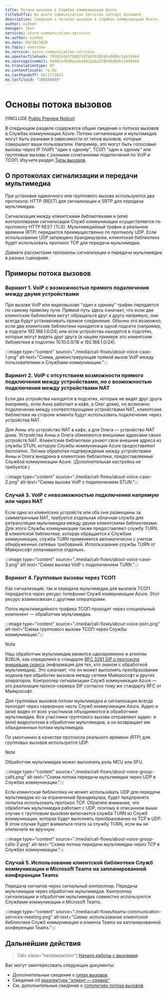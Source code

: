 ```yaml
---
title: Потоки вызовов в Службах коммуникации Azure
titleSuffix: An Azure Communication Services concept document
description: Сведения о потоках вызовов в Службах коммуникации Azure.
author: mikben
manager: jken
services: azure-communication-services
ms.author: mikben
ms.date: 09/30/2020
ms.topic: overview
ms.service: azure-communication-services
ms.openlocfilehash: 79382dde5780827d7b0393858fe8896c5da1b56d
ms.sourcegitcommit: de98cb7b98eaab1b92aa6a378436d9d513494404
ms.translationtype: HT
ms.contentlocale: ru-RU
ms.lasthandoff: 02/17/2021
ms.locfileid: "100559445"
---
```

# <a name="call-flow-basics"></a>Основы потока вызовов

[!INCLUDE [Public Preview Notice](../includes/public-preview-include.md)]

В следующем разделе содержатся общие сведения о потоках вызовов в Службах коммуникации Azure. Потоки сигнализации и мультимедиа могут быть разными в зависимости от типов вызовов, которые совершают ваши пользователи. Например, это могут быть голосовые вызовы через IP (VoIP) "один к одному", ТСОП "один к одному" или групповые вызовы с разными сочетаниями подключений по VoIP и ТСОП. Изучите раздел [Типы вызовов](./voice-video-calling/about-call-types.md).

## <a name="about-signaling-and-media-protocols"></a>О протоколах сигнализации и передачи мультимедиа

При установке одиночного или группового вызова используются два протокола: HTTP (REST) для сигнализации и SRTP для передачи мультимедиа. 

Сигнализация между клиентскими библиотеками и (или) контроллерами сигнализации Служб коммуникации осуществляется по протоколу HTTP REST (TLS). Мультимедийный трафик в реальном времени (RTP) передается преимущественно по протоколу UDP. Если использование UDP запрещено брандмауэром, клиентская библиотека будет использовать протокол TCP для передачи мультимедиа. 

Давайте рассмотрим протоколы сигнализации и передачи мультимедиа в разных сценариях. 

## <a name="call-flow-cases"></a>Примеры потока вызовов

### <a name="case-1-voip-where-a-direct-connection-between-two-devices-is-possible"></a>Вариант 1. VoIP с возможностью прямого подключения между двумя устройствами

При вызове VoIP или видеовызове "один к одному" трафик передается по самому прямому пути. Прямой путь здесь означает, что если две клиентские библиотеки могут обращаться друг к другу напрямую, они всегда будут устанавливать прямое соединение. Обычно это возможно, если две клиентские библиотеки находятся в одной подсети (например, в подсети 192.168.1.0/24) или если устройства находятся в подсетях, которые могут видеть друг друга (в нашем примере это клиентские библиотеки в подсетях 10.10.0.0/16 и 192.168.1.0/24).

:::image type="content" source="./media/call-flows/about-voice-case-1.png" alt-text="Схема, демонстрирующая прямой вызов VoIP между пользователями и Службами коммуникации.":::

### <a name="case-2-voip-where-a-direct-connection-between-devices-is-not-possible-but-where-connection-between-nat-devices-is-possible"></a>Вариант 2. VoIP с отсутствием возможности прямого подключения между устройствами, но с возможностью подключения между устройствами NAT

Если два устройства находятся в подсетях, которые не видят друг друга (например, если Анна работает в кафе, а Олег дома), но возможно подключение между соответствующими устройствами NAT, клиентские библиотеки на стороне клиента будут использовать подключение через устройства NAT. 

Для Анны это устройство NAT в кафе, а для Олега — устройство NAT дома. Устройства Анны и Олега обменяются внешними адресами своих устройств NAT. Клиентские библиотеки узнают свои внешние адреса из службы STUN, которую Службы коммуникации Azure предоставляют бесплатно. Логика обработки подтверждения между устройствами Анны и Олега внедрена в клиентские библиотеки, предоставляемые Службой коммуникации Azure. (Дополнительная настройка не требуется.)

:::image type="content" source="./media/call-flows/about-voice-case-2.png" alt-text="Схема вызова VoIP с подключением STUN.":::

### <a name="case-3-voip-where-neither-a-direct-nor-nat-connection-is-possible"></a>Случай 3. VoIP с невозможностью подключения напрямую или через NAT

Если одно из клиентских устройств или оба они размещены за симметричным NAT, требуется отдельная облачная служба для ретрансляции мультимедиа между двумя клиентскими библиотеками. Для этого Службы коммуникации также предоставляют службу TURN. В клиентской библиотеке, которая обращается к Службам коммуникации, служба TURN применяется автоматически с учетом обнаруженных сетевых требований. Использование службы TURN от Майкрософт оплачивается отдельно.

:::image type="content" source="./media/call-flows/about-voice-case-3.png" alt-text="Схема вызова VoIP с подключением TURN.":::
 
### <a name="case-4-group-calls-with-pstn"></a>Вариант 4. Групповые вызовы через ТСОП

Как сигнализация, так и передача мультимедиа для вызовов ТСОП передаются через ресурс телефонии Служб коммуникации Azure. Этот ресурс взаимосвязан с другими операторами.

Поток мультимедийного трафика ТСОП проходит через специальный компонент — обработчик мультимедиа.

:::image type="content" source="./media/call-flows/about-voice-pstn.png" alt-text="Схема группового вызова ТСОП через Службы коммуникации.":::

> [!NOTE]
> Наш обработчик мультимедиа является одновременно и агентом B2BUA, как определено в стандарте [RFC 3261 SIP о протоколе инициации сеанса](https://tools.ietf.org/html/rfc3261) (информация для тех, кто знаком с обработкой мультимедиа). Это означает, что он может выполнять преобразование кодеков при обработке вызовов между сетями Майкрософт и других операторов. Контроллер сигнализации Служб коммуникации Azure — это реализация прокси-сервера SIP согласно тому же стандарту RFC от Майкрософт.

Для групповых вызовов потоки мультимедиа и сигнализация всегда проходят через серверную часть Служб коммуникации Azure. Аудио и (или) видео от всех участников объединяются в обработчике мультимедиа. Все участники группового вызова отправляют аудио- и (или) видеопотоки в обработчик мультимедиа, а он возвращает им объединенные потоки мультимедиа.

По умолчанию в качестве протокола реального времени (RTP) для групповых вызовов используется UDP.

> [!NOTE]
> Обработчик мультимедиа может выполнять роль MCU или SFU.

:::image type="content" source="./media/call-flows/about-voice-group-calls.png" alt-text="Схема потока передачи мультимедиа через UDP в Службах коммуникации.":::

Если клиентская библиотека не может использовать UDP для передачи мультимедиа из-за ограничений брандмауэра, будет предпринята попытка использовать протокол TCP. Обратите внимание, что обработчик мультимедиа работает с UDP, поэтому в описанном выше случае с групповым вызовом включается служба TURN из Служб коммуникации, которая будет выполнять преобразование из TCP в UDP. В этом случае будет взиматься плата за службу TURN, если вы не отключите ее вручную.

:::image type="content" source="./media/call-flows/about-voice-group-calls-2.png" alt-text="Схема потока передачи мультимедиа через TCP в Службах коммуникации.":::

### <a name="case-5-communication-services-client-library-and-microsoft-teams-in-a-scheduled-teams-meeting"></a>Случай 5. Использование клиентской библиотеки Служб коммуникации и Microsoft Teams на запланированной конференции Teams

Передача сигналов через сигнальный контроллер. Передача мультимедиа через обработчик мультимедиа. Контроллер сигнализации и обработчик мультимедиа совместно используются Службами коммуникации и Microsoft Teams. 

:::image type="content" source="./media/call-flows/teams-communication-services-meeting.png" alt-text="Схема: использование клиентской библиотеки Служб коммуникации и клиента Teams на запланированной конференции Teams.":::



## <a name="next-steps"></a>Дальнейшие действия

> [!div class="nextstepaction"]
> [Начало работы с вызовами](../quickstarts/voice-video-calling/getting-started-with-calling.md)

Вас могут заинтересовать следующие документы:

- Дополнительные сведения о [типах вызовов](../concepts/voice-video-calling/about-call-types.md).
- Сведения об [архитектуре "клиент — сервер"](./client-and-server-architecture.md)
- См. дополнительные сведения о [топологиях потока вызовов](./detailed-call-flows.md).
